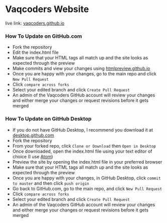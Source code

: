 # Vaqcoders Website

live link: [vaqcoders.github.io](https://vaqcoders.github.io/)

### How To Update on GitHub.com
* Fork the repository
* Edit the index.html file
* Make sure that your HTML tags all match up and the site looks as expected through the preview
* Make commits and view your changes using [htmlpreview.github.io](https://htmlpreview.github.io/)
* Once you are happy with your changes, go to the main repo and click `New Pull Request`
* Click `compare across forks`
* Select your edited branch and click `Create Pull Request`
* An admin of the Vaqcoders GitHub account will review your changes and either merge your changes or request revisions before it gets merged

### How To Update on GitHub Desktop
* If you do not have GitHub Desktop, I recommend you download it at [desktop.github.com](https://desktop.github.com/)
* Fork the repository
* From your forked repo, click `Clone or Download` then `Open in Desktop`
* Once downloaded, open the index.html file using your text editor of choice (I use [Atom](https://atom.io/))
* Preview the site by opening the index.html file in your preferred browser
* Make sure that your HTML tags all match up and the site looks as expected through the preview
* Once you are happy with your changes, in GitHub Desktop, click `commit to master` and then click `push origin`
* Go back to GitHub.com, go to the main repo, and click `New Pull Request`
* Click `compare across forks`
* Select your edited branch and click `Create Pull Request`
* An admin of the Vaqcoders GitHub account will review your changes and either merge your changes or request revisions before it gets merged
